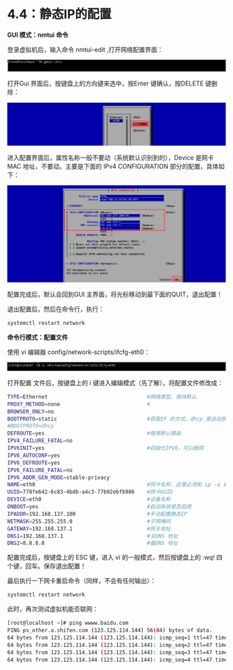 # 4.4：静态IP的配置

**GUI 模式：nmtui 命令**

登录虚拟机后，输入命令 nmtui-edit ,打开网络配置界面：

![](../.gitbook/assets/20180411143651.jpg)

打开Gui 界面后，按键盘上的方向键来选中，按Enter 键确认，按DELETE 键删除：

![](../.gitbook/assets/20180411143652.jpg)

进入配置界面后，属性名称一般不要动（系统默认识别到的），Device 是网卡MAC 地址，不要动。主要是下面的 IPv4 CONFIGURATION 部分的配置，具体如下：

![](../.gitbook/assets/20180411143653.jpg)

配置完成后，默认会回到GUI 主界面，将光标移动到最下面的QUIT，退出配置！

退出配置后，然后在命令行，执行：

```bash
systemctl restart network
```



**命令行模式：配置文件**

使用 vi 编辑器 config/network-scripts/ifcfg-eth0：

![](../.gitbook/assets/20180411143650.jpg)

打开配置 文件后，按键盘上的 i 键进入编辑模式（先了解），将配置文件修改成：

```bash
TYPE=Ethernet                                #网络类型，保持默认
PROXY_METHOD=none                            #
BROWSER_ONLY=no
BOOTPROTO=static                             #获取IP 的方式，dhcp 是自动获取，static 是手动配置静态IP
#BOOTPROTO=dhcp
DEFROUTE=yes                                 #使用默认路由
IPV4_FAILURE_FATAL=no
IPV6INIT=yes                                 #初始化IPV6，可以删除                                 
IPV6_AUTOCONF=yes
IPV6_DEFROUTE=yes
IPV6_FAILURE_FATAL=no
IPV6_ADDR_GEN_MODE=stable-privacy
NAME=eth0                                    #网卡名称，这里必须和 ip -a 看到的网卡名称一致
UUID=778fe642-6c83-4bdb-a4c3-77b92ebfb986    #网卡UUID
DEVICE=eth0                                  #设备名称
ONBOOT=yes                                   #启动系统是否启用
IPADDR=192.168.137.100                       #手动配置静态IP
NETMASK=255.255.255.0                        #子网掩码
GATEWAY=192.168.137.1                        #网关地址
DNS1=192.168.137.1                           #主DNS 地址
DNS2=8.8.8.8                                 #备DNS 地址
```

配置完成后，按键盘上的 ESC 键，进入 vi 的一般模式，然后按键盘上的  :wq!  四个键，回车。保存退出配置！

最后执行一下网卡重启命令（同样，不会有任何输出）：

```bash
systemctl restart network
```

此时，再次测试虚拟机能否联网：

```bash
[root@localhost ~]# ping wwww.baidu.com
PING ps_other.a.shifen.com (123.125.114.144) 56(84) bytes of data.
64 bytes from 123.125.114.144 (123.125.114.144): icmp_seq=1 ttl=47 time=77.2 ms
64 bytes from 123.125.114.144 (123.125.114.144): icmp_seq=2 ttl=47 time=76.1 ms
64 bytes from 123.125.114.144 (123.125.114.144): icmp_seq=3 ttl=47 time=76.3 ms
64 bytes from 123.125.114.144 (123.125.114.144): icmp_seq=4 ttl=47 time=76.3 ms

```



